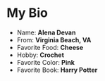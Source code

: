 # My Bio

- Name: **Alena Devan**
- From: **Virginia Beach, VA**
- Favorite Food: **Cheese**
- Hobby: **Crochet**
- Favorite Color: **Pink**
- Favorite Book: **Harry Potter**
